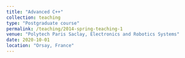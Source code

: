 ```yaml
---
title: "Advanced C++"
collection: teaching
type: "Postgraduate course"
permalink: /teaching/2014-spring-teaching-1
venue: "Polytech Paris Saclay, Electronics and Robotics Systems"
date: 2020-10-01
location: "Orsay, France"
---
```



<!-- Heading 1
======


Heading 2
======

Heading 3
====== -->